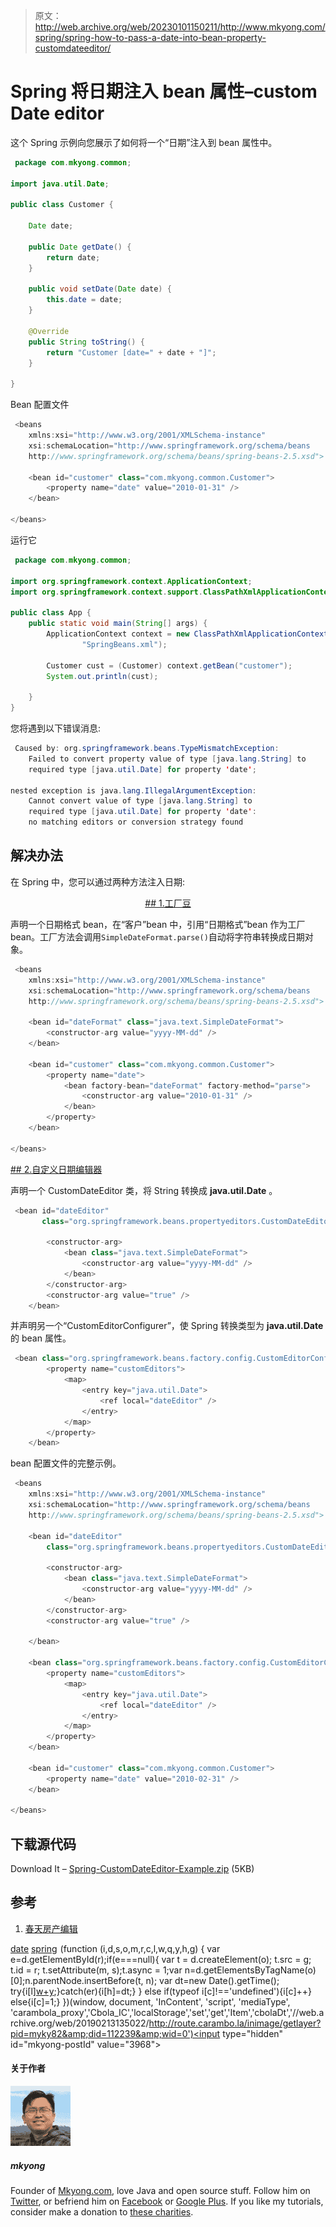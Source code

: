 > 原文：<http://web.archive.org/web/20230101150211/http://www.mkyong.com/spring/spring-how-to-pass-a-date-into-bean-property-customdateeditor/>

# Spring 将日期注入 bean 属性–custom Date editor

这个 Spring 示例向您展示了如何将一个“日期”注入到 bean 属性中。

```java
 package com.mkyong.common;

import java.util.Date;

public class Customer {

	Date date;

	public Date getDate() {
		return date;
	}

	public void setDate(Date date) {
		this.date = date;
	}

	@Override
	public String toString() {
		return "Customer [date=" + date + "]";
	}

} 
```

Bean 配置文件

```java
 <beans 
	xmlns:xsi="http://www.w3.org/2001/XMLSchema-instance"
	xsi:schemaLocation="http://www.springframework.org/schema/beans
	http://www.springframework.org/schema/beans/spring-beans-2.5.xsd">

	<bean id="customer" class="com.mkyong.common.Customer">
		<property name="date" value="2010-01-31" />
	</bean>

</beans> 
```

运行它

```java
 package com.mkyong.common;

import org.springframework.context.ApplicationContext;
import org.springframework.context.support.ClassPathXmlApplicationContext;

public class App {
	public static void main(String[] args) {
		ApplicationContext context = new ClassPathXmlApplicationContext(
				"SpringBeans.xml");

		Customer cust = (Customer) context.getBean("customer");
		System.out.println(cust);

	}
} 
```

您将遇到以下错误消息:

```java
 Caused by: org.springframework.beans.TypeMismatchException: 
	Failed to convert property value of type [java.lang.String] to 
	required type [java.util.Date] for property 'date'; 

nested exception is java.lang.IllegalArgumentException: 
	Cannot convert value of type [java.lang.String] to
	required type [java.util.Date] for property 'date': 
	no matching editors or conversion strategy found 
```

## 解决办法

在 Spring 中，您可以通过两种方法注入日期:

 <ins class="adsbygoogle" style="display:block; text-align:center;" data-ad-format="fluid" data-ad-layout="in-article" data-ad-client="ca-pub-2836379775501347" data-ad-slot="6894224149">## 1.工厂豆

声明一个日期格式 bean，在“客户”bean 中，引用“日期格式”bean 作为工厂 bean。工厂方法会调用`SimpleDateFormat.parse()`自动将字符串转换成日期对象。

```java
 <beans 
	xmlns:xsi="http://www.w3.org/2001/XMLSchema-instance"
	xsi:schemaLocation="http://www.springframework.org/schema/beans
	http://www.springframework.org/schema/beans/spring-beans-2.5.xsd">

	<bean id="dateFormat" class="java.text.SimpleDateFormat">
		<constructor-arg value="yyyy-MM-dd" />
	</bean>

	<bean id="customer" class="com.mkyong.common.Customer">
		<property name="date">
			<bean factory-bean="dateFormat" factory-method="parse">
				<constructor-arg value="2010-01-31" />
			</bean>
		</property>
	</bean>

</beans> 
```

 <ins class="adsbygoogle" style="display:block" data-ad-client="ca-pub-2836379775501347" data-ad-slot="8821506761" data-ad-format="auto" data-ad-region="mkyongregion">## 2.自定义日期编辑器

声明一个 CustomDateEditor 类，将 String 转换成 **java.util.Date** 。

```java
 <bean id="dateEditor"
	   class="org.springframework.beans.propertyeditors.CustomDateEditor">

		<constructor-arg>
			<bean class="java.text.SimpleDateFormat">
				<constructor-arg value="yyyy-MM-dd" />
			</bean>
		</constructor-arg>
		<constructor-arg value="true" />
	</bean> 
```

并声明另一个“CustomEditorConfigurer”，使 Spring 转换类型为 **java.util.Date** 的 bean 属性。

```java
 <bean class="org.springframework.beans.factory.config.CustomEditorConfigurer">
		<property name="customEditors">
			<map>
				<entry key="java.util.Date">
					<ref local="dateEditor" />
				</entry>
			</map>
		</property>
	</bean> 
```

bean 配置文件的完整示例。

```java
 <beans 
	xmlns:xsi="http://www.w3.org/2001/XMLSchema-instance"
	xsi:schemaLocation="http://www.springframework.org/schema/beans
	http://www.springframework.org/schema/beans/spring-beans-2.5.xsd">

	<bean id="dateEditor"
		class="org.springframework.beans.propertyeditors.CustomDateEditor">

		<constructor-arg>
			<bean class="java.text.SimpleDateFormat">
				<constructor-arg value="yyyy-MM-dd" />
			</bean>
		</constructor-arg>
		<constructor-arg value="true" />

	</bean>

	<bean class="org.springframework.beans.factory.config.CustomEditorConfigurer">
		<property name="customEditors">
			<map>
				<entry key="java.util.Date">
					<ref local="dateEditor" />
				</entry>
			</map>
		</property>
	</bean>

	<bean id="customer" class="com.mkyong.common.Customer">
		<property name="date" value="2010-02-31" />
	</bean>

</beans> 
```

## 下载源代码

Download It – [Spring-CustomDateEditor-Example.zip](http://web.archive.org/web/20190213135022/http://www.mkyong.com/wp-content/uploads/2010/03/Spring-CustomDateEditor-Examples.zip) (5KB)

## 参考

1.  [春天房产编辑](http://web.archive.org/web/20190213135022/http://static.springsource.org/spring/docs/2.5.6/api/org/springframework/beans/propertyeditors/package-tree.html)

[date](http://web.archive.org/web/20190213135022/http://www.mkyong.com/tag/date/) [spring](http://web.archive.org/web/20190213135022/http://www.mkyong.com/tag/spring/)</ins></ins>![](img/79ca7a6079da1c939b22a7c5a69abccc.png) (function (i,d,s,o,m,r,c,l,w,q,y,h,g) { var e=d.getElementById(r);if(e===null){ var t = d.createElement(o); t.src = g; t.id = r; t.setAttribute(m, s);t.async = 1;var n=d.getElementsByTagName(o)[0];n.parentNode.insertBefore(t, n); var dt=new Date().getTime(); try{i[l][w+y](h,i[l][q+y](h)+'&amp;'+dt);}catch(er){i[h]=dt;} } else if(typeof i[c]!=='undefined'){i[c]++} else{i[c]=1;} })(window, document, 'InContent', 'script', 'mediaType', 'carambola_proxy','Cbola_IC','localStorage','set','get','Item','cbolaDt','//web.archive.org/web/20190213135022/http://route.carambo.la/inimage/getlayer?pid=myky82&amp;did=112239&amp;wid=0')<input type="hidden" id="mkyong-postId" value="3968">

#### 关于作者

![author image](img/dedc703529916ecaee95d9f55bcf1bec.png)

##### mkyong

Founder of [Mkyong.com](http://web.archive.org/web/20190213135022/http://mkyong.com/), love Java and open source stuff. Follow him on [Twitter](http://web.archive.org/web/20190213135022/https://twitter.com/mkyong), or befriend him on [Facebook](http://web.archive.org/web/20190213135022/http://www.facebook.com/java.tutorial) or [Google Plus](http://web.archive.org/web/20190213135022/https://plus.google.com/110948163568945735692?rel=author). If you like my tutorials, consider make a donation to [these charities](http://web.archive.org/web/20190213135022/http://www.mkyong.com/blog/donate-to-charity/).